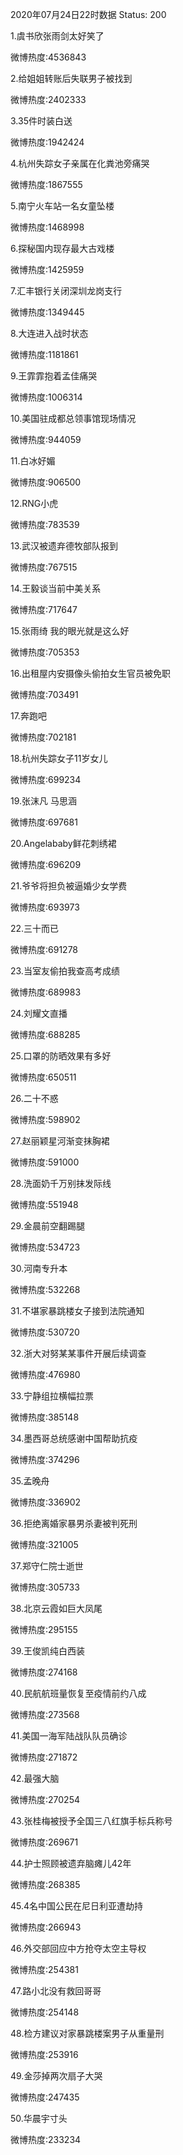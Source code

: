 2020年07月24日22时数据
Status: 200

1.虞书欣张雨剑太好笑了

微博热度:4536843

2.给姐姐转账后失联男子被找到

微博热度:2402333

3.35件时装白送

微博热度:1942424

4.杭州失踪女子亲属在化粪池旁痛哭

微博热度:1867555

5.南宁火车站一名女童坠楼

微博热度:1468998

6.探秘国内现存最大古戏楼

微博热度:1425959

7.汇丰银行关闭深圳龙岗支行

微博热度:1349445

8.大连进入战时状态

微博热度:1181861

9.王霏霏抱着孟佳痛哭

微博热度:1006314

10.美国驻成都总领事馆现场情况

微博热度:944059

11.白冰好媚

微博热度:906500

12.RNG小虎

微博热度:783539

13.武汉被遗弃德牧部队报到

微博热度:767515

14.王毅谈当前中美关系

微博热度:717647

15.张雨绮 我的眼光就是这么好

微博热度:705353

16.出租屋内安摄像头偷拍女生官员被免职

微博热度:703491

17.奔跑吧

微博热度:702181

18.杭州失踪女子11岁女儿

微博热度:699234

19.张沫凡 马思涵

微博热度:697681

20.Angelababy鲜花刺绣裙

微博热度:696209

21.爷爷将担负被逼婚少女学费

微博热度:693973

22.三十而已

微博热度:691278

23.当室友偷拍我查高考成绩

微博热度:689983

24.刘耀文直播

微博热度:688285

25.口罩的防晒效果有多好

微博热度:650511

26.二十不惑

微博热度:598902

27.赵丽颖星河渐变抹胸裙

微博热度:591000

28.洗面奶千万别抹发际线

微博热度:551948

29.金晨前空翻踢腿

微博热度:534723

30.河南专升本

微博热度:532268

31.不堪家暴跳楼女子接到法院通知

微博热度:530720

32.浙大对努某某事件开展后续调查

微博热度:476980

33.宁静组拉横幅拉票

微博热度:385148

34.墨西哥总统感谢中国帮助抗疫

微博热度:374296

35.孟晚舟

微博热度:336902

36.拒绝离婚家暴男杀妻被判死刑

微博热度:321005

37.郑守仁院士逝世

微博热度:305733

38.北京云霞如巨大凤尾

微博热度:295155

39.王俊凯纯白西装

微博热度:274168

40.民航航班量恢复至疫情前约八成

微博热度:273568

41.美国一海军陆战队队员确诊

微博热度:271872

42.最强大脑

微博热度:270254

43.张桂梅被授予全国三八红旗手标兵称号

微博热度:269671

44.护士照顾被遗弃脑瘫儿42年

微博热度:268385

45.4名中国公民在尼日利亚遭劫持

微博热度:266943

46.外交部回应中方抢夺太空主导权

微博热度:254381

47.路小北没有救回哥哥

微博热度:254148

48.检方建议对家暴跳楼案男子从重量刑

微博热度:253916

49.金莎掉两次扇子大哭

微博热度:247435

50.华晨宇寸头

微博热度:233234

